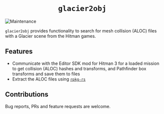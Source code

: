 <div align="center">
  <h1><code>glacier2obj</code></h1>
</div>

![Maintenance](https://img.shields.io/badge/maintenance-actively--developed-brightgreen.svg)

`glacier2obj` provides functionality to search for mesh collision (ALOC) files with a Glacier scene from the Hitman games.

## Features

- Communicate with the Editor SDK mod for Hitman 3 for a loaded mission to get collision (ALOC) hashes and transforms, and Pathfinder box transforms and save them to files
- Extract the ALOC files using [`rpkg-rs`](https://github.com/dafitius/rpkg-rs) 

## Contributions
Bug reports, PRs and feature requests are welcome.
